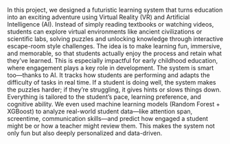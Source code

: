 In this project, we designed a futuristic learning system that turns education into an exciting adventure using Virtual Reality (VR) and Artificial Intelligence (AI). Instead of simply reading textbooks or watching videos, students can explore virtual environments like ancient civilizations or scientific labs, solving puzzles and unlocking knowledge through interactive escape-room style challenges. The idea is to make learning fun, immersive, and memorable, so that students actually enjoy the process and retain what they’ve learned. This is especially impactful for early childhood education, where engagement plays a key role in development.
The system is smart too—thanks to AI. It tracks how students are performing and adapts the difficulty of tasks in real time. If a student is doing well, the system makes the puzzles harder; if they’re struggling, it gives hints or slows things down. Everything is tailored to the student’s pace, learning preference, and cognitive ability. We even used machine learning models (Random Forest + XGBoost) to analyze real-world student data—like attention span, screentime, communication skills—and predict how engaged a student might be or how a teacher might review them. This makes the system not only fun but also deeply personalized and data-driven.
